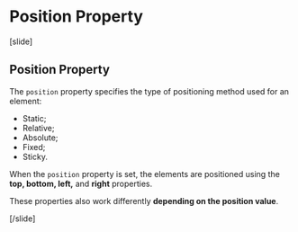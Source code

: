 # Position Property

[slide]

## Position Property

The `position` property specifies the type of positioning method used for an element:
* Static;
* Relative;
* Absolute;
* Fixed;
* Sticky.

When the `position` property is set, the elements are positioned using the **top, bottom, left,** and **right** properties. 
 
These properties also work differently **depending on the position value**.

[/slide]